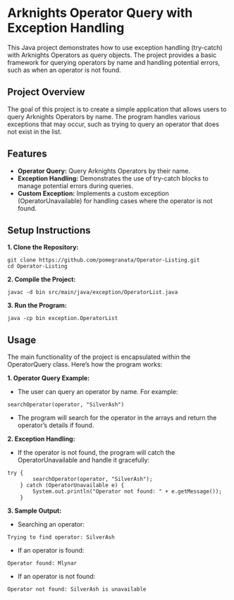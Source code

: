 # Arknights Operator Query with Exception Handling
This Java project demonstrates how to use exception handling (try-catch) with Arknights Operators as query objects. The project provides a basic framework for querying operators by name and handling potential errors, such as when an operator is not found.

## Project Overview
The goal of this project is to create a simple application that allows users to query Arknights Operators by name. The program handles various exceptions that may occur, such as trying to query an operator that does not exist in the list.

## Features
* **Operator Query:** Query Arknights Operators by their name.
* **Exception Handling:** Demonstrates the use of try-catch blocks to manage potential errors during queries.
* **Custom Exception:** Implements a custom exception (OperatorUnavailable) for handling cases where the operator is not found.

## Setup Instructions
**1. Clone the Repository:**
```
git clone https://github.com/pomegranata/Operator-Listing.git
cd Operator-Listing
```
**2. Compile the Project:**
```
javac -d bin src/main/java/exception/OperatorList.java
```
**3. Run the Program:**
```
java -cp bin exception.OperatorList
```

## Usage
The main functionality of the project is encapsulated within the OperatorQuery class. Here’s how the program works:

**1. Operator Query Example:**
* The user can query an operator by name. For example:
```
searchOperator(operator, "SilverAsh")
```
* The program will search for the operator in the arrays and return the operator’s details if found.

**2. Exception Handling:**
* If the operator is not found, the program will catch the OperatorUnavailable and handle it gracefully:
```
try {
        searchOperator(operator, "SilverAsh");
    } catch (OperatorUnavailable e) {
        System.out.println("Operator not found: " + e.getMessage());
    }
```

**3. Sample Output:**
* Searching an operator:
```
Trying to find operator: SilverAsh
```

* If an operator is found:
```
Operator found: Mlynar
```

* If an operator is not found:
```
Operator not found: SilverAsh is unavailable
```